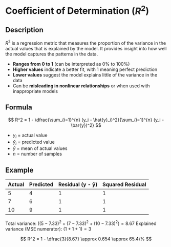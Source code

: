 # Coefficient of Determination ($R^2$)

## Description

$R^2$ is a regression metric that measures the proportion of the variance in the actual values that is explained by the model. It provides insight into how well the model captures the patterns in the data.

- **Ranges from 0 to 1** (can be interpreted as 0% to 100%)
- **Higher values** indicate a better fit, with 1 meaning perfect prediction
- **Lower values** suggest the model explains little of the variance in the data
- Can be **misleading in nonlinear relationships** or when used with inappropriate models

## Formula

$$
R^2 = 1 - \dfrac{\sum_{i=1}^{n} (y_i - \hat{y}_i)^2}{\sum_{i=1}^{n} (y_i - \bar{y})^2}
$$

- $y_i$ = actual value
- $\hat{y}_i$ = predicted value
- $\bar{y}$ = mean of actual values
- $n$ = number of samples

## Example

| Actual | Predicted | Residual (y - ŷ) | Squared Residual |
|--------|-----------|------------------|------------------|
| 5      | 4         | 1                | 1                |
| 7      | 6         | 1                | 1                |
| 10     | 9         | 1                | 1                |

Total variance: $( (5 - 7.33)^2 + (7 - 7.33)^2 + (10 - 7.33)^2 ) = 8.67$
Explained variance (MSE numerator): $(1 + 1 + 1) = 3$

$$
R^2 = 1 - \dfrac{3}{8.67} \approx 0.654 \approx 65.4\%
$$
